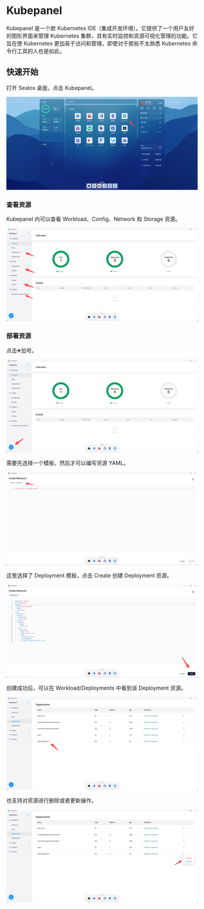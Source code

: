 # Kubepanel

Kubepanel 是一个款 Kubernetes IDE（集成开发环境）。它提供了一个用户友好的图形界面来管理 Kubernetes
集群，具有实时监控和资源可视化管理的功能。它旨在使 Kubernetes 更加易于访问和管理，即使对于那些不太熟悉 Kubernetes
命令行工具的人也是如此。

## 快速开始

打开 Sealos 桌面，点击 Kubepanel。

![](./images/kubepanel-1.png)

### 查看资源

Kubepanel 内可以查看 Workload、Config、Network 和 Storage 资源。

![](./images/kubepanel-2.png)

### 部署资源

点击➕加号。

![](./images/kubepanel-3.png)

需要先选择一个模板，然后才可以编写资源 YAML。

![](./images/kubepanel-4.png)

这里选择了 Deployment 模板，点击 Create 创建 Deployment 资源。

![](./images/kubepanel-5.png)

创建成功后，可以在 Workload/Deployments 中看到该 Deployment 资源。

![](./images/kubepanel-6.png)

也支持对资源进行删除或者更新操作。

![](./images/kubepanel-7.png)
